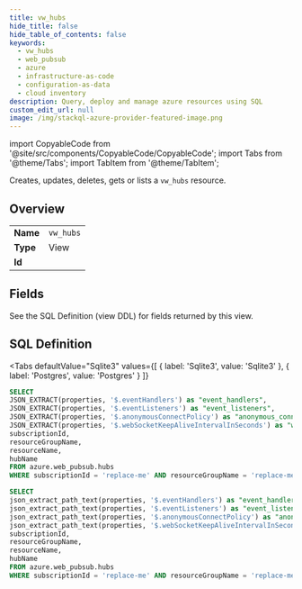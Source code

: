 ```yaml
--- 
title: vw_hubs
hide_title: false
hide_table_of_contents: false
keywords:
  - vw_hubs
  - web_pubsub
  - azure
  - infrastructure-as-code
  - configuration-as-data
  - cloud inventory
description: Query, deploy and manage azure resources using SQL
custom_edit_url: null
image: /img/stackql-azure-provider-featured-image.png
---
```


import CopyableCode from '@site/src/components/CopyableCode/CopyableCode';
import Tabs from '@theme/Tabs';
import TabItem from '@theme/TabItem';

Creates, updates, deletes, gets or lists a <code>vw_hubs</code> resource.

## Overview
<table><tbody>
<tr><td><b>Name</b></td><td><code>vw_hubs</code></td></tr>
<tr><td><b>Type</b></td><td>View</td></tr>
<tr><td><b>Id</b></td><td><CopyableCode code="azure.web_pubsub.vw_hubs" /></td></tr>
</tbody></table>

## Fields

See the SQL Definition (view DDL) for fields returned by this view.

## SQL Definition

<Tabs
defaultValue="Sqlite3"
values={[
{ label: 'Sqlite3', value: 'Sqlite3' },
{ label: 'Postgres', value: 'Postgres' }
]}
>
<TabItem value="Sqlite3">

```sql
SELECT
JSON_EXTRACT(properties, '$.eventHandlers') as "event_handlers",
JSON_EXTRACT(properties, '$.eventListeners') as "event_listeners",
JSON_EXTRACT(properties, '$.anonymousConnectPolicy') as "anonymous_connect_policy",
JSON_EXTRACT(properties, '$.webSocketKeepAliveIntervalInSeconds') as "web_socket_keep_alive_interval_in_seconds",
subscriptionId,
resourceGroupName,
resourceName,
hubName
FROM azure.web_pubsub.hubs
WHERE subscriptionId = 'replace-me' AND resourceGroupName = 'replace-me' AND resourceName = 'replace-me';
```

</TabItem>
<TabItem value="Postgres">

```sql
SELECT
json_extract_path_text(properties, '$.eventHandlers') as "event_handlers",
json_extract_path_text(properties, '$.eventListeners') as "event_listeners",
json_extract_path_text(properties, '$.anonymousConnectPolicy') as "anonymous_connect_policy",
json_extract_path_text(properties, '$.webSocketKeepAliveIntervalInSeconds') as "web_socket_keep_alive_interval_in_seconds",
subscriptionId,
resourceGroupName,
resourceName,
hubName
FROM azure.web_pubsub.hubs
WHERE subscriptionId = 'replace-me' AND resourceGroupName = 'replace-me' AND resourceName = 'replace-me';
```

</TabItem>
</Tabs>
